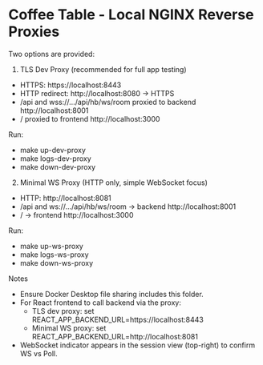 # Coffee Table - Local NGINX Reverse Proxies

Two options are provided:

1) TLS Dev Proxy (recommended for full app testing)
- HTTPS: https://localhost:8443
- HTTP redirect: http://localhost:8080 -> HTTPS
- /api and wss://.../api/hb/ws/room proxied to backend http://localhost:8001
- / proxied to frontend http://localhost:3000

Run:
- make up-dev-proxy
- make logs-dev-proxy
- make down-dev-proxy

2) Minimal WS Proxy (HTTP only, simple WebSocket focus)
- HTTP: http://localhost:8081
- /api and ws://.../api/hb/ws/room -> backend http://localhost:8001
- / -> frontend http://localhost:3000

Run:
- make up-ws-proxy
- make logs-ws-proxy
- make down-ws-proxy

Notes
- Ensure Docker Desktop file sharing includes this folder.
- For React frontend to call backend via the proxy:
  - TLS dev proxy: set REACT_APP_BACKEND_URL=https://localhost:8443
  - Minimal WS proxy: set REACT_APP_BACKEND_URL=http://localhost:8081
- WebSocket indicator appears in the session view (top-right) to confirm WS vs Poll.